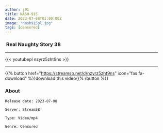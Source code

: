 ```yaml
---
author: j91
title: NASH-915
date: 2023-07-08T03:00:00Z
image: "nash915pl.jpg"
tags: [censored]
---
```


###  Real Naughty Story 38
___

{{< youtubepl nzyrz5zht9ns >}}
___

{{% button href="https://streamsb.net/d/nzyrz5zht9ns" icon="fas fa-download" %}}download this video{{% /button %}}
### About

`Release date: 2023-07-08`

`Server: StreamSB`

`Type: Video/mp4`

`Genre:	Censored`